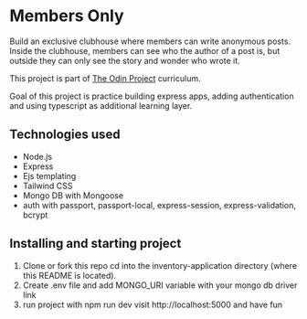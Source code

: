 # Members Only

Build an exclusive clubhouse where members can write anonymous posts. Inside the clubhouse, members can see who the author of a post is, but outside they can only see the story and wonder who wrote it.

This project is part of [The Odin Project](https://www.theodinproject.com/lessons/nodejs-mini-message-board) curriculum.

Goal of this project is practice building express apps, adding authentication and using typescript as additional learning layer.

## Technologies used
- Node.js
- Express
- Ejs templating
- Tailwind CSS
- Mongo DB with Mongoose
- auth with passport, passport-local, express-session, express-validation, bcrypt

## Installing and starting project
1. Clone or fork this repo
cd into the inventory-application directory (where this README is located).
2. Create .env file and add MONGO_URI variable with your mongo db driver link
3. run project with npm run dev
visit http://localhost:5000 and have fun
